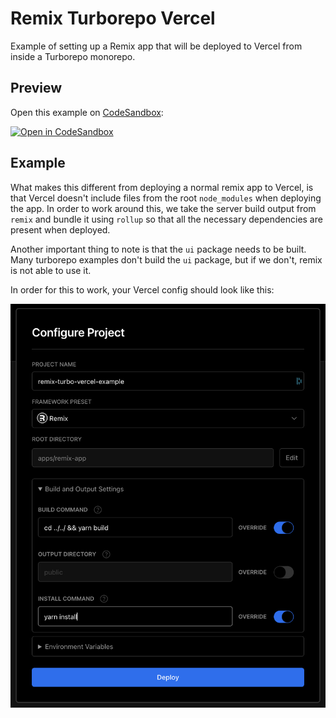 # Remix Turborepo Vercel

Example of setting up a Remix app that will be deployed to Vercel from inside a Turborepo monorepo.

## Preview

Open this example on [CodeSandbox](https://codesandbox.com):

<!-- TODO: update this link to the path for your example: -->

[![Open in CodeSandbox](https://codesandbox.io/static/img/play-codesandbox.svg)](https://codesandbox.io/s/github/remix-run/remix/tree/main/examples/turbo-vercel)

## Example

What makes this different from deploying a normal remix app to Vercel,
is that Vercel doesn't include files from the root `node_modules` when deploying the app.
In order to work around this, we take the server build output from `remix` and
bundle it using `rollup` so that all the necessary dependencies are present when deployed.

Another important thing to note is that the `ui` package needs to be built.
Many turborepo examples don't build the `ui` package, but if we don't, remix is not able to use it.

In order for this to work, your Vercel config should look like this:

![Vercel project config](./vercel-project-config-example.png)
